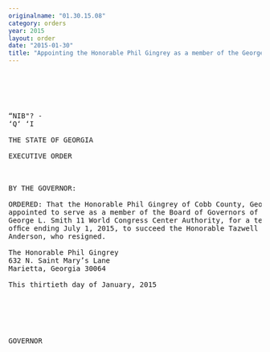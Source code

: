```yaml
---
originalname: "01.30.15.08"
category: orders
year: 2015
layout: order
date: "2015-01-30"
title: "Appointing the Honorable Phil Gingrey as a member of the George L. Smith II World Congress Center Authority"
---
```

<pre>
  
  

  

“NIB"? -
‘Q‘ ‘I

THE STATE OF GEORGIA

EXECUTIVE ORDER

 

BY THE GOVERNOR:

ORDERED: That the Honorable Phil Gingrey of Cobb County, Georgia, is
appointed to serve as a member of the Board of Governors of the
George L. Smith 11 World Congress Center Authority, for a term of
ofﬁce ending July 1, 2015, to succeed the Honorable Tazwell
Anderson, who resigned.

The Honorable Phil Gingrey
632 N. Saint Mary’s Lane
Marietta, Georgia 30064

This thirtieth day of January, 2015

 
 

  

GOVERNOR

 

 

 

 

</pre>
